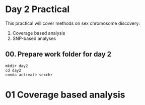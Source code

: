 # Day 2 Practical

This practical will cover methods on sex chromosome discovery:

1. Coverage based analysis
2. SNP-based analyses

## 00. Prepare work folder for day 2

```
mkdir day2
cd day2
conda activate sexchr
```

# 01 Coverage based analysis




